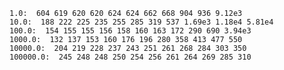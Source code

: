     1.0:  604 619 620 620 624 624 662 668 904 936 9.12e3
    10.0:  188 222 225 235 255 285 319 537 1.69e3 1.18e4 5.81e4
    100.0:  154 155 155 156 158 160 163 172 290 690 3.94e3
    1000.0:  132 137 153 160 176 196 280 358 413 477 550
    10000.0:  204 219 228 237 243 251 261 268 284 303 350
    100000.0:  245 248 248 250 254 256 261 264 269 285 310

